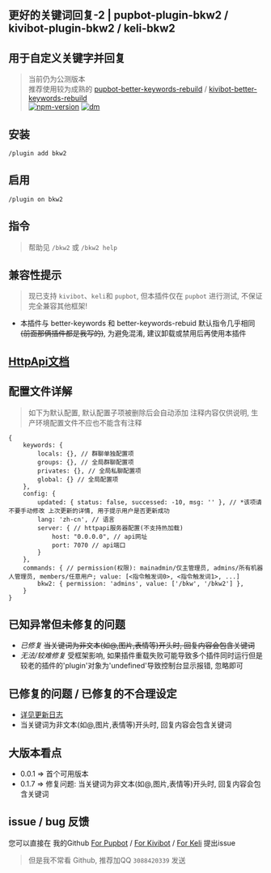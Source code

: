 ## 更好的关键词回复-2 | pupbot-plugin-bkw2 / kivibot-plugin-bkw2 / keli-bkw2
## 用于自定义关键字并回复

> 当前仍为公测版本 <br>
> 推荐使用较为成熟的 [pupbot-better-keywords-rebuild](https://github.com/zhuhansan666/pupbot-plugin-better-keywords-rebuild) / [kivibot-better-keywords-rebuild](https://github.com/zhuhansan666/kivibot-plugin-better-keywords-rebuild) <br>
[![npm-version](https://img.shields.io/npm/v/pupbot-plugin-bkw2?color=527dec&label=pupbot-plugin-bkw2&style=flat-square)](https://npm.im/pupbot-plugin-bkw2) [![dm](https://shields.io/npm/dm/pupbot-plugin-bkw2?style=flat-square)](https://npm.im/pupbot-plugin-bkw2)

## 安装
```
/plugin add bkw2
```

## 启用
```
/plugin on bkw2
```

## 指令
> 帮助见 `/bkw2` 或 `/bkw2 help`

## 兼容性提示
> 现已支持 `kivibot`、`keli`和 `pupbot`, 但本插件仅在 `pupbot` 进行测试, 不保证完全兼容其他框架!
* 本插件与 better-keywords 和 better-keywords-rebuid 默认指令几乎相同 ~~(前面那俩插件都是我写的)~~, 为避免混淆, 建议卸载或禁用后再使用本插件

## [HttpApi文档](./docs/serverApi.md)

## 配置文件详解
> 如下为默认配置, 默认配置子项被删除后会自动添加
> 注释内容仅供说明, 生产环境配置文件不应也不能含有注释
```
{
    keywords: {
        locals: {}, // 群聊单独配置项
        groups: {}, // 全局群聊配置项
        privates: {}, // 全局私聊配置项
        global: {} // 全局配置项
    },
    config: {
        updated: { status: false, successed: -10, msg: '' }, // *该项请不要手动修改 上次更新的详情, 用于提示用户是否更新成功
        lang: 'zh-cn', // 语言
        server: { // httpapi服务器配置(不支持热加载)
            host: "0.0.0.0", // api网址
            port: 7070 // api端口
        }
    },
    commands: { // permission(权限): mainadmin/仅主管理员, admins/所有机器人管理员, members/任意用户; value: [<指令触发词0>, <指令触发词1>, ...]
        bkw2: { permission: 'admins', value: ['/bkw', '/bkw2'] },
    }
}
```


## 已知异常但未修复的问题
* *已修复* ~~当关键词为非文本(如@,图片,表情等)开头时, 回复内容会包含关键词~~
* *无法/较难修复* 受框架影响, 如果插件重载失败可能导致多个插件同时运行但是较老的插件的'plugin'对象为'undefined'导致控制台显示报错, 忽略即可

## 已修复的问题 / 已修复的不合理设定
* [详见更新日志](./lib/changes/changes.js)
* 当关键词为非文本(如@,图片,表情等)开头时, 回复内容会包含关键词

## 大版本看点
* 0.0.1 => 首个可用版本
* 0.1.7 => 修复问题: 当关键词为非文本(如@,图片,表情等)开头时, 回复内容会包含关键词

## issue / bug 反馈
您可以直接在 我的Github [For Pupbot](https://github.com/zhuhansan666/pupbot-plugin-bkw2) / [For Kivibot](https://github.com/zhuhansan666/kivibot-plugin-bkw2) / [For Keli](https://github.com/zhuhansan666/keli-bkw2) 提出issue
> 但是我不常看 Github, 推荐加QQ `3088420339` 发送 
